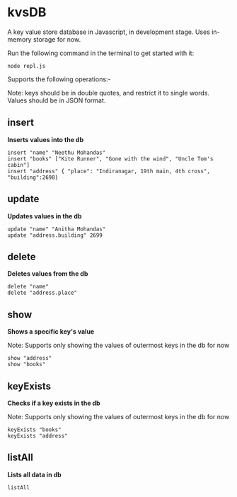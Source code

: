 # kvsDB

A key value store database in Javascript, in development stage.
Uses in-memory storage for now.

Run the following command in the terminal to get started with it:

`node repl.js`

Supports the following operations:-

Note: keys should be in double quotes, and restrict it to single words. Values should be in JSON format.

## insert

**Inserts values into the db**      

`insert "name" "Neethu Mohandas"`       
`insert "books" ["Kite Runner", "Gone with the wind", "Uncle Tom's cabin"]`      
`insert "address" { "place": "Indiranagar, 19th main, 4th cross", "building":2698}`

## update

**Updates values in the db**

`update "name" "Anitha Mohandas"`      
`update "address.building" 2699`    

## delete

**Deletes values from the db**

`delete "name"`        
`delete "address.place"`        

## show

**Shows a specific key's value**

Note: Supports only showing the values of outermost keys in the db for now

`show "address"`             
`show "books"`           

## keyExists

**Checks if a key exists in the db**

Note: Supports only showing the values of outermost keys in the db for now

`keyExists "books"`           
`keyExists "address"`             

## listAll

**Lists all data in db**

`listAll`
